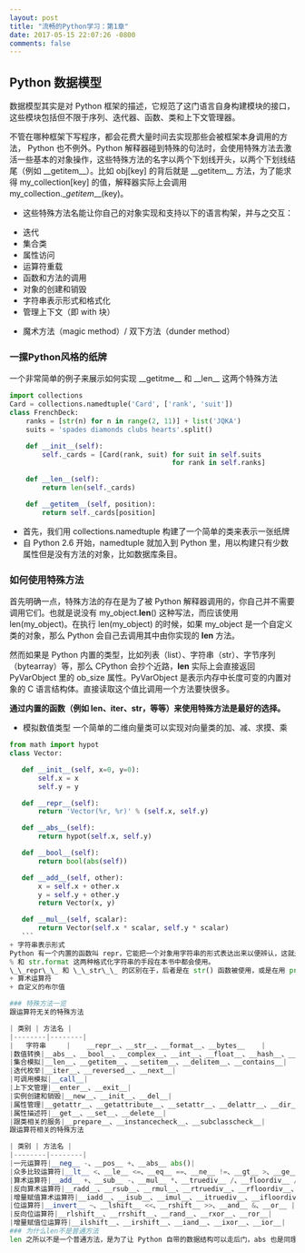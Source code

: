 ```yaml
---
layout: post
title: "流畅的Python学习：第1章"
date: 2017-05-15 22:07:26 -0800
comments: false
---
```


## Python 数据模型
数据模型其实是对 Python 框架的描述，它规范了这门语言自身构建模块的接口，这些模块包括但不限于序列、迭代器、函数、类和上下文管理器。

不管在哪种框架下写程序，都会花费大量时间去实现那些会被框架本身调用的方法， Python 也不例外。Python 解释器碰到特殊的句法时，会使用特殊方法去激活一些基本的对象操作，这些特殊方法的名字以两个下划线开头，以两个下划线结尾（例如 \_\_getitem\_\_）。比如 obj[key] 的背后就是 \_\_getitem\_\_ 方法，为了能求得 my_collection[key] 的值，解释器实际上会调用 my\_collection.__getitem_\_\_(key)。

+ 这些特殊方法名能让你自己的对象实现和支持以下的语言构架，并与之交互：
 - 迭代
 - 集合类
 - 属性访问
 - 运算符重载
 - 函数和方法的调用
 - 对象的创建和销毁
 - 字符串表示形式和格式化
 - 管理上下文（即 with 块）
+ 魔术方法（magic method）/ 双下方法（dunder method）

### 一摞Python风格的纸牌
一个非常简单的例子来展示如何实现 \_\_getitme\_\_ 和 \_\_len\_\_ 这两个特殊方法
```python
import collections
Card = collections.namedtuple('Card', ['rank', 'suit'])
class FrenchDeck:
    ranks = [str(n) for n in range(2, 11)] + list('JQKA')
    suits = 'spades diamonds clubs hearts'.split()

    def __init__(self):
        self._cards = [Card(rank, suit) for suit in self.suits
                                        for rank in self.ranks]

    def __len__(self):
        return len(self._cards)

    def __getitem__(self, position):
        return self._cards[position]
```
+ 首先，我们用 collections.namedtuple 构建了一个简单的类来表示一张纸牌
+ 自 Python 2.6 开始，namedtuple 就加入到 Python 里，用以构建只有少数属性但是没有方法的对象，比如数据库条目。

### 如何使用特殊方法
首先明确一点，特殊方法的存在是为了被 Python 解释器调用的，你自己并不需要调用它们。也就是说没有 my_object.__len__() 这种写法，而应该使用 len(my_object)。在执行 len(my_object) 的时候，如果 my_object 是一个自定义类的对象，那么 Python 会自己去调用其中由你实现的 __len__ 方法。

然而如果是 Python 内置的类型，比如列表（list）、字符串（str）、字节序列（bytearray）等，那么 CPython 会抄个近路，__len__ 实际上会直接返回 PyVarObject 里的 ob_size 属性。PyVarObject 是表示内存中长度可变的内置对象的 C 语言结构体。直接读取这个值比调用一个方法要快很多。

**通过内置的函数（例如 len、iter、str，等等）来使用特殊方法是最好的选择。**

+ 模拟数值类型
 一个简单的二维向量类可以实现对向量类的加、减、求摸、乘
 ```python
 from math import hypot
 class Vector:

    def __init__(self, x=0, y=0):
        self.x = x
        self.y = y

    def __repr__(self):
        return 'Vector(%r, %r)' % (self.x, self.y)

    def __abs__(self):
        return hypot(self.x, self.y)

    def __bool__(self):
        return bool(abs(self))

    def __add__(self, other):
        x = self.x + other.x
        y = self.y + other.y
        return Vector(x, y)

    def __mul__(self, scalar):
        return Vector(self.x * scalar, self.y * scalar)
    ```
+ 字符串表示形式
Python 有一个内置的函数叫 repr，它能把一个对象用字符串的形式表达出来以便辨认，这就是“字符串表示形式”。repr 就是通过 \_\_repr\_\_ 这个特殊方法来得到一个对象的字符串表示形式的。
% 和 str.format 这两种格式化字符串的手段在本书中都会使用。
\_\_repr\_\_ 和 \_\_str\_\_ 的区别在于，后者是在 str() 函数被使用，或是在用 print 函数打印一个对象的时候才被调用的，并且它返回的字符串对终端用户更友好。
+ 算术运算符
+ 自定义的布尔值

### 特殊方法一览
跟运算符无关的特殊方法

| 类别 | 方法名 |
|--------|--------|
|   字符串     |    __repr__、__str__、__format__、__bytes__    |
|数值转换|__abs__、__bool__、__complex__、__int__、__float__、__hash__、__index__|
|集合模拟|__len__、__getitem__、__setitem__、__delitem__、__contains__|
|迭代枚举|__iter__、__reversed__、__next__|
|可调用模拟|__call__|
|上下文管理|__enter__、__exit__|
|实例创建和销毁|__new__、__init__、__del__|
|属性管理|__getattr__、__getattribute__、__setattr__、__delattr__、__dir__|
|属性描述符|__get__、__set__、__delete__|
|跟类相关的服务|__prepare__、__instancecheck__、__subclasscheck__|
跟运算符相关的特殊方法

| 类别 | 方法名 |
|--------|--------|
|一元运算符|__neg__ -、__pos__ +、__abs__ abs()|
|众多比较运算符|__lt__ <、__le__ <=、__eq__ ==、__ne__ !=、__gt__ >、__ge__ >=|
|算术运算符|__add__ +、__sub__ -、__mul__ *、__truediv__ /、__floordiv__ //、__mod__ %、__divmod__ divmod()、__pow__ ** 或pow()、__round__ round()|
|反向算术运算符|__radd__、__rsub__、__rmul__、__rtruediv__、__rfloordiv__、__rmod__、__rdivmod__、__rpow__|
|增量赋值算术运算符|__iadd__、__isub__、__imul__、__itruediv__、__ifloordiv__、__imod__、__ipow__|
|位运算符|__invert__ ~、__lshift__ <<、__rshift__ >>、__and__ &、__or__ |、__xor__ ^|
|反向位运算符|__rlshift__、__rrshift__、__rand__、__rxor__、__ror__|
|增量赋值位运算符|__ilshift__、__irshift__、__iand__、__ixor__、__ior__|
### 为什么len不是普通方法
len 之所以不是一个普通方法，是为了让 Python 自带的数据结构可以走后门，abs 也是同理。但是多亏了它是特殊方法，我们也可以把 len 用于自定义数据类型。